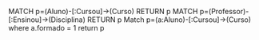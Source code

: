 
MATCH p=(Aluno)-[:Cursou]->(Curso) RETURN p 
MATCH p=(Professor)-[:Ensinou]->(Disciplina) RETURN p
Match p=(a:Aluno)-[:Cursou]->(Curso)
where a.formado = 1
return p
